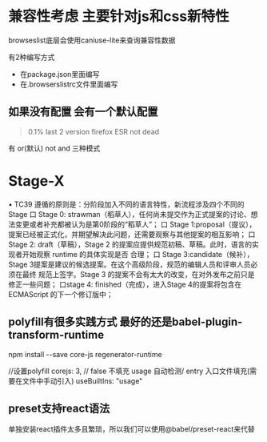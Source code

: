 # 兼容性考虑 主要针对js和css新特性

browseslist底层会使用caniuse-lite来查询兼容性数据

有2种编写方式

- 在package.json里面编写
- 在.browserslistrc文件里面编写


## 如果没有配置 会有一个默认配置
> 0.1%
last 2 version
firefox ESR
not dead
  

有 or(默认) not and 三种模式


# Stage-X
• TC39 遵循的原则是：分阶段加入不同的语言特性，新流程涉及四个不同的 Stage
口 Stage 0: strawman（稻草人），任何尚未提交作为正式提案的讨论、想法变更或者补充都被认为是第0阶段的“稻草人”；
口 Stage 1:proposal（提议），提案已经被正式化，并期望解决此问题，还需要观察与其他提案的相互影响；
口Stage 2: draft（草稿），Stage 2 的提案应提供规范初稿、草稿。此时，语言的实现者开始观察 runtime 的具体实现是否
合理；
口 Stage 3:candidate（候补），Stage 3提案是建议的候选提案。在这个高级阶段，规范的编辑人员和评审人员必须在最终
规范上签字。Stage 3 的提案不会有太大的改变，在对外发布之前只是修正一些问题；
口stage 4: finished（完成），进入Stage 4的提案将包含在 ECMAScript 的下一个修订版中；


## polyfill有很多实践方式 最好的还是babel-plugin-transform-runtime 

npm install --save core-js regenerator-runtime

//设置polyfill
corejs: 3,
// false 不填充 usage 自动检测/ entry 入口文件填充(需要在文件中手动引入)
useBuiltIns: "usage"


## preset支持react语法
单独安装react插件太多且繁琐，所以我们可以使用@babel/preset-react来代替
